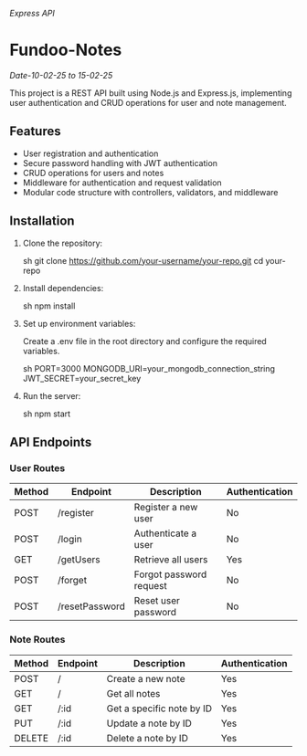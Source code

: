 *Express API*
# Fundoo-Notes
*Date-10-02-25 to 15-02-25* 

This project is a REST API built using Node.js and Express.js, implementing user authentication and CRUD operations for user and note management.

## Features

- User registration and authentication
- Secure password handling with JWT authentication
- CRUD operations for users and notes
- Middleware for authentication and request validation
- Modular code structure with controllers, validators, and middleware

## Installation

1. Clone the repository:

   sh
   git clone https://github.com/your-username/your-repo.git
   cd your-repo
   

2. Install dependencies:

   sh
   npm install
   

3. Set up environment variables:

   Create a .env file in the root directory and configure the required variables.

   sh
   PORT=3000
   MONGODB_URI=your_mongodb_connection_string
   JWT_SECRET=your_secret_key
   

4. Run the server:

   sh
   npm start
   

## API Endpoints

### User Routes

| Method | Endpoint           | Description                | Authentication |
|--------|--------------------|----------------------------|---------------|
| POST   | /register        | Register a new user        | No            |
| POST   | /login           | Authenticate a user        | No            |
| GET    | /getUsers        | Retrieve all users        | Yes           |
| POST   | /forget          | Forgot password request    | No            |
| POST   | /resetPassword   | Reset user password       | No            |

### Note Routes

| Method | Endpoint    | Description                  | Authentication |
|--------|------------|------------------------------|---------------|
| POST   | /        | Create a new note            | Yes           |
| GET    | /        | Get all notes                | Yes           |
| GET    | /:id     | Get a specific note by ID    | Yes           |
| PUT    | /:id     | Update a note by ID          | Yes           |
| DELETE | /:id     | Delete a note by ID          | Yes           |
